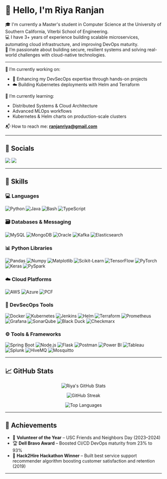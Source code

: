 <h1 align="left">👋 Hello, I'm Riya Ranjan</h1>

🎓 I'm currently a Master's student in Computer Science at the University of Southern California, Viterbi School of Engineering.  
💻 I have 3+ years of experience building scalable microservices, automating cloud infrastructure, and improving DevOps maturity.  
🌟 I’m passionate about building secure, resilient systems and solving real-world challenges with cloud-native technologies.

---

🔭 I’m currently working on:
- 🧠 Enhancing my DevSecOps expertise through hands-on projects
- ☁️ Building Kubernetes deployments with Helm and Terraform

🌱 I’m currently learning:
- Distributed Systems & Cloud Architecture
- Advanced MLOps workflows
- Kubernetes & Helm charts on production-scale clusters

📬 How to reach me: **ranjanriya@gmail.com**

---

## 🤝 Socials

<p align="left">
  <a href="https://linkedin.com/in/ranjanriya" target="_blank"><img src="https://img.shields.io/badge/LinkedIn-blue?style=for-the-badge&logo=linkedin&logoColor=white" /></a>
  <a href="https://github.com/ranjanriya" target="_blank"><img src="https://img.shields.io/badge/GitHub-black?style=for-the-badge&logo=github&logoColor=white" /></a>
</p>

---

## 🚀 Skills

### 💻 Languages
![Python](https://img.shields.io/badge/Python-3670A0?style=for-the-badge&logo=python&logoColor=white)
![Java](https://img.shields.io/badge/Java-ED8B00?style=for-the-badge&logo=java&logoColor=white)
![Bash](https://img.shields.io/badge/Bash-4EAA25?style=for-the-badge&logo=gnubash&logoColor=white)
![TypeScript](https://img.shields.io/badge/TypeScript-3178C6?style=for-the-badge&logo=typescript&logoColor=white)

### 🗃️ Databases & Messaging
![MySQL](https://img.shields.io/badge/MySQL-005C84?style=for-the-badge&logo=mysql&logoColor=white)
![MongoDB](https://img.shields.io/badge/MongoDB-47A248?style=for-the-badge&logo=mongodb&logoColor=white)
![Oracle](https://img.shields.io/badge/Oracle%20DB-F80000?style=for-the-badge&logo=oracle&logoColor=white)
![Kafka](https://img.shields.io/badge/Kafka-231F20?style=for-the-badge&logo=apachekafka&logoColor=white)
![Elasticsearch](https://img.shields.io/badge/Elasticsearch-005571?style=for-the-badge&logo=elasticsearch&logoColor=white)

### 📊 Python Libraries
![Pandas](https://img.shields.io/badge/Pandas-150458?style=for-the-badge&logo=pandas&logoColor=white)
![Numpy](https://img.shields.io/badge/Numpy-013243?style=for-the-badge&logo=numpy&logoColor=white)
![Matplotlib](https://img.shields.io/badge/Matplotlib-11557C?style=for-the-badge&logo=python&logoColor=white)
![Scikit-Learn](https://img.shields.io/badge/Scikit--Learn-F7931E?style=for-the-badge&logo=scikitlearn&logoColor=white)
![TensorFlow](https://img.shields.io/badge/TensorFlow-FF6F00?style=for-the-badge&logo=tensorflow&logoColor=white)
![PyTorch](https://img.shields.io/badge/PyTorch-EE4C2C?style=for-the-badge&logo=pytorch&logoColor=white)
![Keras](https://img.shields.io/badge/Keras-D00000?style=for-the-badge&logo=keras&logoColor=white)
![PySpark](https://img.shields.io/badge/PySpark-E25A1C?style=for-the-badge&logo=apachespark&logoColor=white)

### ☁️ Cloud Platforms
![AWS](https://img.shields.io/badge/AWS-FF9900?style=for-the-badge&logo=amazonaws&logoColor=white)
![Azure](https://img.shields.io/badge/Azure-0089D6?style=for-the-badge&logo=microsoftazure&logoColor=white)
![PCF](https://img.shields.io/badge/Pivotal%20Cloud%20Foundry-006400?style=for-the-badge&logo=cloudfoundry&logoColor=white)

### 🔐 DevSecOps Tools
![Docker](https://img.shields.io/badge/Docker-2496ED?style=for-the-badge&logo=docker&logoColor=white)
![Kubernetes](https://img.shields.io/badge/Kubernetes-326CE5?style=for-the-badge&logo=kubernetes&logoColor=white)
![Jenkins](https://img.shields.io/badge/Jenkins-D24939?style=for-the-badge&logo=jenkins&logoColor=white)
![Helm](https://img.shields.io/badge/Helm-0F1689?style=for-the-badge&logo=helm&logoColor=white)
![Terraform](https://img.shields.io/badge/Terraform-7B42BC?style=for-the-badge&logo=terraform&logoColor=white)
![Prometheus](https://img.shields.io/badge/Prometheus-E6522C?style=for-the-badge&logo=prometheus&logoColor=white)
![Grafana](https://img.shields.io/badge/Grafana-F46800?style=for-the-badge&logo=grafana&logoColor=white)
![SonarQube](https://img.shields.io/badge/SonarQube-4E9BCD?style=for-the-badge&logo=sonarqube&logoColor=white)
![Black Duck](https://img.shields.io/badge/Black%20Duck-000000?style=for-the-badge&logo=duckduckgo&logoColor=white)
![Checkmarx](https://img.shields.io/badge/Checkmarx-54B848?style=for-the-badge&logo=checkmarx&logoColor=white)

### ⚙️ Tools & Frameworks
![Spring Boot](https://img.shields.io/badge/Spring%20Boot-6DB33F?style=for-the-badge&logo=springboot&logoColor=white)
![Node.js](https://img.shields.io/badge/Node.js-339933?style=for-the-badge&logo=nodedotjs&logoColor=white)
![Flask](https://img.shields.io/badge/Flask-000000?style=for-the-badge&logo=flask&logoColor=white)
![Postman](https://img.shields.io/badge/Postman-FF6C37?style=for-the-badge&logo=postman&logoColor=white)
![Power BI](https://img.shields.io/badge/PowerBI-F2C811?style=for-the-badge&logo=powerbi&logoColor=black)
![Tableau](https://img.shields.io/badge/Tableau-E97627?style=for-the-badge&logo=tableau&logoColor=white)
![Splunk](https://img.shields.io/badge/Splunk-000000?style=for-the-badge&logo=splunk&logoColor=white)
![HiveMQ](https://img.shields.io/badge/HiveMQ-FFCC00?style=for-the-badge&logo=hivemq&logoColor=black)
![Mosquitto](https://img.shields.io/badge/Mosquitto-3C5280?style=for-the-badge&logo=eclipsemosquitto&logoColor=white)

---

## 📈 GitHub Stats

<p align="center">
  <img src="https://github-readme-stats.vercel.app/api?username=ranjanriya&show_icons=true&theme=dark" alt="Riya's GitHub Stats" />
</p>

<p align="center">
  <img src="https://github-readme-streak-stats.herokuapp.com?user=ranjanriya&theme=dark" alt="GitHub Streak" />
</p>

<p align="center">
  <img src="https://github-readme-stats.vercel.app/api/top-langs/?username=ranjanriya&layout=compact&theme=dark" alt="Top Languages" />
</p>

---

## 🏅 Achievements

- 🏅 **Volunteer of the Year** – USC Friends and Neighbors Day (2023–2024)
- 🏆 **Dell Bravo Award** – Boosted CI/CD DevOps maturity from 23% to 93% 
- 🥇 **Hack2Hire Hackathon Winner** – Built best service support recommender algorithm boosting customer satisfaction and retention (2019)


---
